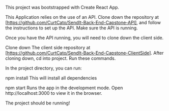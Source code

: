 This project was bootstrapped with Create React App.

This Application relies on the use of an API. Clone down the repository at [https://github.com/CurtCato/SendIt-Back-End-Capstone-API], and follow the instructions to set up the API. Make sure the API is running.

Once you have the API running, you will need to clone down the client side.

Clone down The client side repository at [https://github.com/CurtCato/SendIt-Back-End-Capstone-ClientSide]. After cloning down, cd into project. Run these commands.

In the project directory, you can run:

npm install
This will install all dependencies

npm start
Runs the app in the development mode.
Open http://localhost:3000 to view it in the browser.

The project should be running!